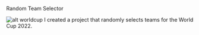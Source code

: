 Random Team Selector

![alt worldcup](https://b.fssta.com/uploads/application/soccer/competition-logos/FIFAMensWorldCup2022.vresize.350.350.medium.0.png)
I created a project that randomly selects teams for the World Cup 2022.

